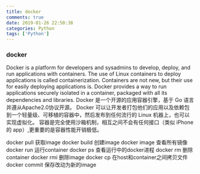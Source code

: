 ```yaml
---
title: docker
comments: true
date: 2019-01-26 22:50:38
categories: Python
tags: ['Python']
---
```


### docker
Docker is a platform for developers and sysadmins to develop, deploy, and run applications with containers. The use of Linux containers to deploy applications is called containerization. Containers are not new, but their use for easily deploying applications is.
Docker provides a way to run applications securely isolated in a container, packaged with all its dependencies and libraries.
Docker 是一个开源的应用容器引擎，基于 Go 语言 并遵从Apache2.0协议开源。
Docker 可以让开发者打包他们的应用以及依赖包到一个轻量级、可移植的容器中，然后发布到任何流行的 Linux 机器上，也可以实现虚拟化。
容器是完全使用沙箱机制，相互之间不会有任何接口（类似 iPhone 的 app）,更重要的是容器性能开销极低。


docker pull 获取image
docker build 创建image
docker image 查看所有镜像
docker run 运行container
docker ps 查看运行中的docker进程
docker rm 删除container
docker rmi 删除image
docker cp 在host和container之间拷贝文件
docker commit 保存改动为新的image


